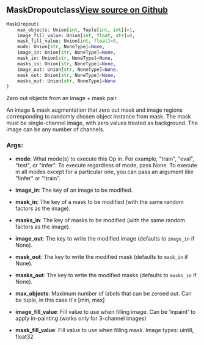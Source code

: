 ## MaskDropout<span class="tag">class</span><a class="sourcelink" href=https://github.com/fastestimator/fastestimator/blob/r1.0/fastestimator/op/numpyop/multivariate/mask_dropout.py/#L22-L75>View source on Github</a>
```python
MaskDropout(
	max_objects: Union[int, Tuple[int, int]]=1,
	image_fill_value: Union[int, float, str]=0,
	mask_fill_value: Union[int, float]=0,
	mode: Union[str, NoneType]=None,
	image_in: Union[str, NoneType]=None,
	mask_in: Union[str, NoneType]=None,
	masks_in: Union[str, NoneType]=None,
	image_out: Union[str, NoneType]=None,
	mask_out: Union[str, NoneType]=None,
	masks_out: Union[str, NoneType]=None
)
```
Zero out objects from an image + mask pair.

An image & mask augmentation that zero out mask and image regions corresponding to randomly chosen object instance
from mask. The mask must be single-channel image, with zero values treated as background. The image can be any
number of channels.


<h3>Args:</h3>


* **mode**: What mode(s) to execute this Op in. For example, "train", "eval", "test", or "infer". To execute regardless of mode, pass None. To execute in all modes except for a particular one, you can pass an argument like "!infer" or "!train".

* **image_in**: The key of an image to be modified.

* **mask_in**: The key of a mask to be modified (with the same random factors as the image).

* **masks_in**: The key of masks to be modified (with the same random factors as the image).

* **image_out**: The key to write the modified image (defaults to `image_in` if None).

* **mask_out**: The key to write the modified mask (defaults to `mask_in` if None).

* **masks_out**: The key to write the modified masks (defaults to `masks_in` if None).

* **max_objects**: Maximum number of labels that can be zeroed out. Can be tuple, in this case it's [min, max]

* **image_fill_value**: Fill value to use when filling image. Can be 'inpaint' to apply in-painting (works only for 3-channel images)

* **mask_fill_value**: Fill value to use when filling mask. Image types: uint8, float32

